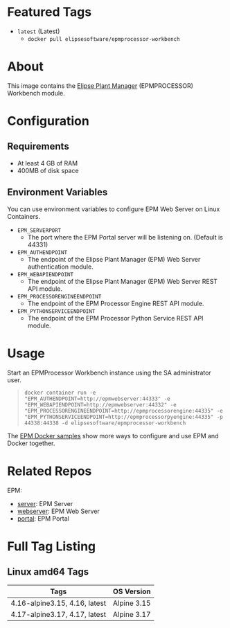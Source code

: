 # Featured Tags

* `latest` (Latest)
  * `docker pull elipsesoftware/epmprocessor-workbench`

# About

This image contains the [Elipse Plant Manager](https://www.elipse.com.br/en/produto/elipse-plant-manager/) (EPMPROCESSOR) Workbench module.

# Configuration

## Requirements

- At least 4 GB of RAM
- 400MB of disk space

## Environment Variables

You can use environment variables to configure EPM Web Server on Linux Containers.

- `EPM_SERVERPORT` 
  - The port where the EPM Portal server will be listening on. (Default is 44331)
- `EPM_AUTHENDPOINT`
  - The endpoint of the Elipse Plant Manager (EPM) Web Server authentication module.
- `EPM_WEBAPIENDPOINT`
  - The endpoint of the Elipse Plant Manager (EPM) Web Server REST API module.
- `EPM_PROCESSORENGINEENDPOINT`
  - The endpoint of the EPM Processor Engine REST API module.  
- `EPM_PYTHONSERVICEENDPOINT`
  - The endpoint of the EPM Processor Python Service REST API module.  

# Usage

Start an EPMProcessor Workbench instance using the SA administrator user.

> ``docker container run -e "EPM_AUTHENDPOINT=http://epmwebserver:44333" -e "EPM_WEBAPIENDPOINT=http://epmwebserver:44332" -e "EPM_PROCESSORENGINEENDPOINT=http://epmprocessorengine:44335" -e "EPM_PYTHONSERVICEENDPOINT=http://epmprocessorpyengine:44335" -p 44338:44338 -d elipsesoftware/epmprocessor-workbench``

The [EPM Docker samples](https://github.com/elipsesoftware/epm-docker/blob/main/samples) show more ways to configure and use EPM and Docker together.

# Related Repos

EPM:

* [server](https://hub.docker.com/r/elipsesoftware/epm-server/): EPM Server
* [webserver](https://hub.docker.com/r/elipsesoftware/epm-webserver/): EPM Web Server
* [portal](https://hub.docker.com/r/elipsesoftware/epm-portal/): EPM Portal

# Full Tag Listing

## Linux amd64 Tags
Tags | OS Version
-----------| ------------
4.16-alpine3.15, 4.16, latest | Alpine 3.15
4.17-alpine3.17, 4.17, latest | Alpine 3.17